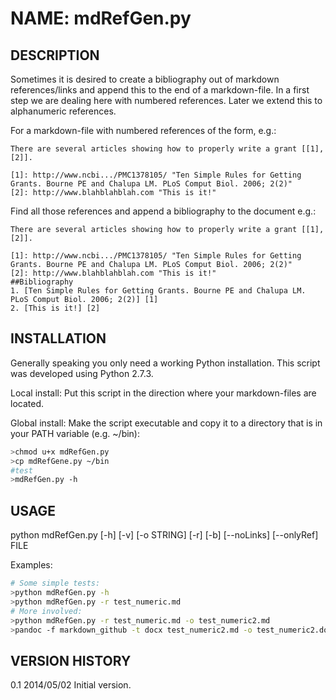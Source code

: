 NAME: mdRefGen.py
=================

DESCRIPTION
-----------

Sometimes it is desired to create a bibliography out of markdown references/links and append this to the end of a markdown-file. In a first step we are dealing here with numbered references. Later we extend this to alphanumeric references.

For a markdown-file with numbered references of the form, e.g.:

    There are several articles showing how to properly write a grant [[1],[2]].

    [1]: http://www.ncbi.../PMC1378105/ "Ten Simple Rules for Getting Grants. Bourne PE and Chalupa LM. PLoS Comput Biol. 2006; 2(2)"
    [2]: http://www.blahblahblah.com "This is it!"


Find all those references and append a bibliography to the document e.g.:

    There are several articles showing how to properly write a grant [[1],[2]].

    [1]: http://www.ncbi.../PMC1378105/ "Ten Simple Rules for Getting Grants. Bourne PE and Chalupa LM. PLoS Comput Biol. 2006; 2(2)"
    [2]: http://www.blahblahblah.com "This is it!"
    ##Bibliography
    1. [Ten Simple Rules for Getting Grants. Bourne PE and Chalupa LM. PLoS Comput Biol. 2006; 2(2)] [1]
    2. [This is it!] [2]


INSTALLATION
------------

Generally speaking you only need a working Python installation. This script was developed using Python 2.7.3.

Local install:
Put this script in the direction where your markdown-files are located.

Global install:
Make the script executable and copy it to a directory that is in your PATH variable (e.g. ~/bin):

```bash
>chmod u+x mdRefGen.py
>cp mdRefGene.py ~/bin
#test
>mdRefGen.py -h
```

USAGE
-----

python mdRefGen.py [-h] [-v] [-o STRING] [-r] [-b] [--noLinks] [--onlyRef] FILE

Examples:

```bash
# Some simple tests:
>python mdRefGen.py -h 
>python mdRefGen.py -r test_numeric.md
# More involved:
>python mdRefGen.py -r test_numeric.md -o test_numeric2.md
>pandoc -f markdown_github -t docx test_numeric2.md -o test_numeric2.docx
```

VERSION HISTORY
---------------

0.1    2014/05/02    Initial version.
